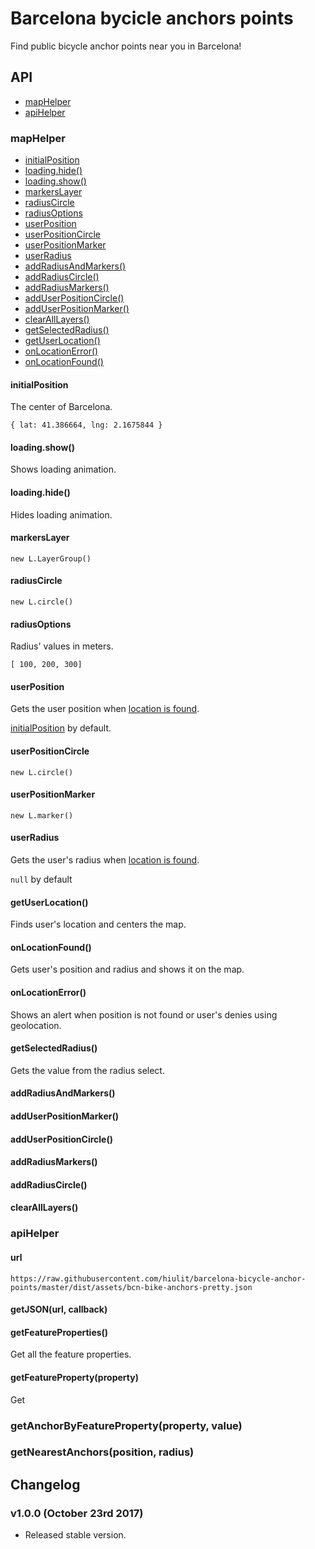 # Barcelona bycicle anchors points

Find public bicycle anchor points near you in Barcelona!

## API

* [mapHelper](#maphelper)
* [apiHelper](#apihelper)

### mapHelper

* [initialPosition](#initialposition)
* [loading.hide()](#loadingshow)
* [loading.show()](#loadinghide)
* [markersLayer](#markerslayer)
* [radiusCircle](#radiuscircle)
* [radiusOptions](#radiusoptions)
* [userPosition](#userposition)
* [userPositionCircle](#userpositioncircle)
* [userPositionMarker](#userpositionmarker)
* [userRadius](#userradius)
* [addRadiusAndMarkers()](#addradiusandmarkers)
* [addRadiusCircle()](#addradiuscircle)
* [addRadiusMarkers()](#addradiusmarkers)
* [addUserPositionCircle()](#adduserpositioncircle)
* [addUserPositionMarker()](#adduserpositionmarker)
* [clearAllLayers()](#clearalllayers)
* [getSelectedRadius()](#getselectedradius)
* [getUserLocation()](#getuserlocation)
* [onLocationError()](#onlocationerror)
* [onLocationFound()](#onlocationfound)

#### initialPosition

The center of Barcelona.

`{ lat: 41.386664, lng: 2.1675844 }`

#### loading.show()

Shows loading animation.

#### loading.hide()

Hides loading animation.

#### markersLayer

`new L.LayerGroup()`

#### radiusCircle

`new L.circle()`

#### radiusOptions

Radius' values in meters.

`[ 100, 200, 300]`

#### userPosition

Gets the user position when [location is found](#onlocationfound).

[initialPosition](#initialposition) by default.

#### userPositionCircle

`new L.circle()`

#### userPositionMarker

`new L.marker()`

#### userRadius

Gets the user's radius when [location is found](#onlocationfound).

`null` by default

#### getUserLocation()

Finds user's location and centers the map.

#### onLocationFound()

Gets user's position and radius and shows it on the map.

#### onLocationError()

Shows an alert when position is not found or user's denies using geolocation.

#### getSelectedRadius()

Gets the value from the radius select.

#### addRadiusAndMarkers()

#### addUserPositionMarker()

#### addUserPositionCircle()

#### addRadiusMarkers()

#### addRadiusCircle()

#### clearAllLayers()

### apiHelper

#### url

`https://raw.githubusercontent.com/hiulit/barcelona-bicycle-anchor-points/master/dist/assets/bcn-bike-anchors-pretty.json`

#### getJSON(url, callback)

#### getFeatureProperties()

Get all the feature properties.

#### getFeatureProperty(property)

Get

### getAnchorByFeatureProperty(property, value)

### getNearestAnchors(position, radius)

## Changelog

### v1.0.0 (October 23rd 2017)

* Released stable version.
